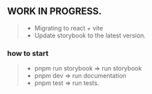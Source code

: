 ## WORK IN PROGRESS.

> - Migrating to react + vite
> - Update storybook to the latest version.

### how to start

> - pnpm run storybook => run storybook
> - pnpm dev => run documentation
> - pnpm test => run tests.
